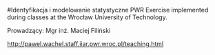 #Identyfikacja i modelowanie statystyczne PWR
Exercise implemented during classes at the Wrocław University of Technology.

Prowadzący: Mgr inż. Maciej Filiński

http://pawel.wachel.staff.iiar.pwr.wroc.pl/teaching.html
